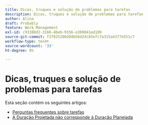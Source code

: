 ```yaml
---
title: Dicas, truques e solução de problemas para tarefas
description: Dicas, truques e solução de problemas para tarefas
author: Alina
draft: Probably
feature: Work Management
exl-id: c93388d2-3166-4beb-9156-e309041ed109
source-git-commit: f2f825280204b56d2dc85efc7a315a4377e551c7
workflow-type: tm+mt
source-wordcount: '33'
ht-degree: 0%

---
```


# Dicas, truques e solução de problemas para tarefas

Esta seção contém os seguintes artigos:

* [Perguntas frequentes sobre tarefas](../../../manage-work/tasks/tips-tricks-and-troubleshooting/tasks-faqs.md)
* [A Duração Projetada não corresponde à Duração Planejada](../../../manage-work/tasks/tips-tricks-and-troubleshooting/projected-and-planned-durations-dont-match.md)
